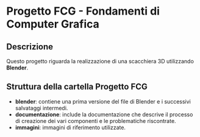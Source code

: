 # Progetto FCG - Fondamenti di Computer Grafica

## Descrizione
Questo progetto riguarda la realizzazione di una scacchiera 3D utilizzando **Blender**.

## Struttura della cartella Progetto FCG
- **blender**: contiene una prima versione del file di Blender e i successivi salvataggi intermedi.
- **documentazione**: include la documentazione che descrive il processo di creazione dei vari componenti e le problematiche riscontrate.
- **immagini**: immagini di riferimento utilizzate.



